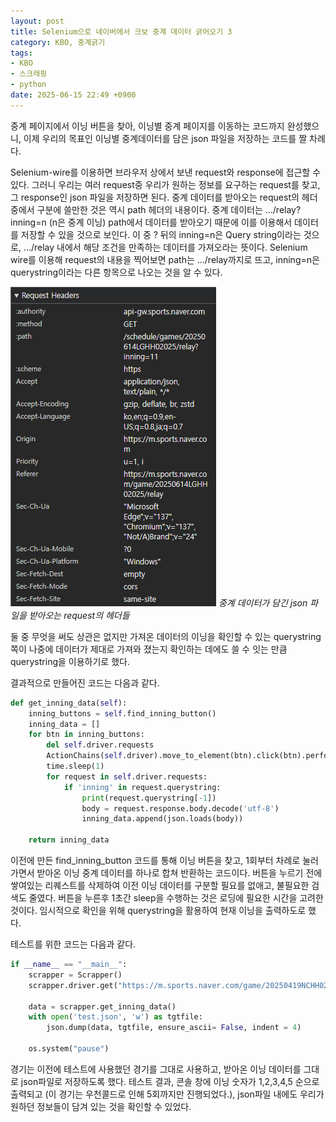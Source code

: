 ```yaml
---
layout: post
title: Selenium으로 네이버에서 크보 중계 데이터 긁어오기 3
category: KBO, 중계긁기
tags:
- KBO
- 스크래핑
- python
date: 2025-06-15 22:49 +0900
---
```

중계 페이지에서 이닝 버튼을 찾아, 이닝별 중계 페이지를 이동하는 코드까지 완성했으니, 이제 우리의 목표인 이닝별 중계데이터를 담은 json 파일을 저장하는 코드를 짤 차례다.

Selenium-wire를 이용하면 브라우저 상에서 보낸 request와 response에 접근할 수 있다. 그러니 우리는 여러 request중 우리가 원하는 정보를 요구하는 request를 찾고, 그 response인 json 파일을 저장하면 된다. 중계 데이터를 받아오는 request의 헤더 중에서 구분에 쓸만한 것은 역시 path 헤더의 내용이다. 중계 데이터는 .../relay?inning=n (n은 중계 이닝) path에서 데이터를 받아오기 때문에 이를 이용해서 데이터를 저장할 수 있을 것으로 보인다. 이 중 ? 뒤의 inning=n은 Query string이라는 것으로, .../relay 내에서 해당 조건을 만족하는 데이터를 가져오라는 뜻이다. Selenium wire를 이용해 request의 내용을 찍어보면 path는 .../relay까지로 뜨고, inning=n은 querystring이라는 다른 항목으로 나오는 것을 알 수 있다. 

![리퀘스트헤더](/assets/img/post_img/Selenium_3/리퀘스트_헤더.png)
_중계 데이터가 담긴 json 파일을 받아오는 request의 헤더들_

둘 중 무엇을 써도 상관은 없지만 가져온 데이터의 이닝을 확인할 수 있는 querystring쪽이 나중에 데이터가 제대로 가져와 졌는지 확인하는 데에도 쓸 수 잇는 만큼 querystring을 이용하기로 했다.

결과적으로 만들어진 코드는 다음과 같다.
```python
def get_inning_data(self):
    inning_buttons = self.find_inning_button()
    inning_data = []
    for btn in inning_buttons:
        del self.driver.requests
        ActionChains(self.driver).move_to_element(btn).click(btn).perform()
        time.sleep(1)
        for request in self.driver.requests:
            if 'inning' in request.querystring:
                print(request.querystring[-1])
                body = request.response.body.decode('utf-8')
                inning_data.append(json.loads(body))
    
    return inning_data
```

이전에 만든 find_inning_button 코드를 통해 이닝 버튼을 찾고, 1회부터 차례로 눌러가면서 받아온 이닝 중계 데이터를 하나로 합쳐 반환하는 코드이다. 버튼을 누르기 전에 쌓여있는 리퀘스트를 삭제하여 이전 이닝 데이터를 구분할 필요를 없애고, 불필요한 검색도 줄였다. 버튼을 누른후 1초간 sleep을 수행하는 것은 로딩에 필요한 시간을 고려한 것이다. 임시적으로 확인을 위해 querystring을 활용하여 현재 이닝을 출력하도로 했다.

테스트를 위한 코드는 다음과 같다.
```python
if __name__ == "__main__":
    scrapper = Scrapper()
    scrapper.driver.get("https://m.sports.naver.com/game/20250419NCHH02025/relay")
    
    data = scrapper.get_inning_data()
    with open('test.json', 'w') as tgtfile:
        json.dump(data, tgtfile, ensure_ascii= False, indent = 4)

    os.system("pause")
```

경기는 이전에 테스트에 사용했던 경기를 그대로 사용하고, 받아온 이닝 데이터를 그대로 json파일로 저장하도록 했다. 테스트 결과, 콘솔 창에 이닝 숫자가 1,2,3,4,5 순으로 출력되고 (이 경기는 우천콜드로 인해 5회까지만 진행되었다.), json파일 내에도 우리가 원하던 정보들이 담겨 있는 것을 확인할 수 있었다.